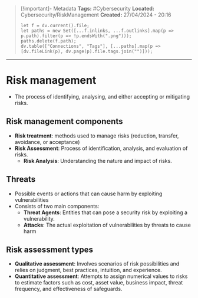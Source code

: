 > [!important]- Metadata
> **Tags:** #Cybersecurity 
> **Located:** Cybersecurity/RiskManagement
> **Created:** 27/04/2024 - 20:16
> ```dataviewjs
> let f = dv.current().file;
> let paths = new Set([...f.inlinks, ...f.outlinks].map(p => p.path).filter(p => !p.endsWith(".png")));
> paths.delete(f.path);
> dv.table(["Connections", "Tags"], [...paths].map(p => [dv.fileLink(p), dv.page(p).file.tags.join("")]));
> ```

___
# Risk management
- The process of identifying, analysing, and either accepting or mitigating risks.


## Risk management components
- **Risk treatment**: methods used to manage risks (reduction, transfer, avoidance, or acceptance)
- **Risk Assessment**: Process of identification, analysis, and evaluation of risks.
    - **Risk Analysis**: Understanding the nature and impact of risks.

## Threats
- Possible events or actions that can cause harm by exploiting vulnerabilities
- Consists of two main components:
    - **Threat Agents**: Entities that can pose a security risk by exploiting a vulnerability.
    - **Attacks**: The actual exploitation of vulnerabilities by threats to cause harm

## Risk assessment types 
- **Qualitative assessment**: Involves scenarios of risk possibilities and relies on judgment, best practices, intuition, and experience.
- **Quantitative assessment**: Attempts to assign numerical values to risks to estimate factors such as cost, asset value, business impact, threat frequency, and effectiveness of safeguards.